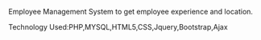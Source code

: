 Employee Management System to get employee experience and location.

Technology Used:PHP,MYSQL,HTML5,CSS,Jquery,Bootstrap,Ajax
